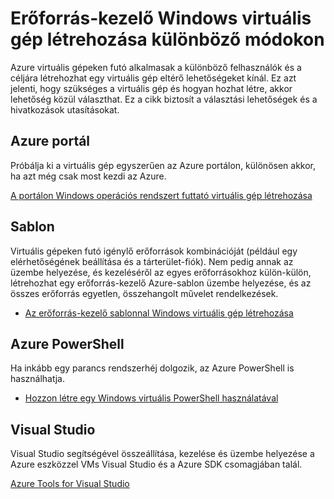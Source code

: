 <properties
    pageTitle="A Windows virtuális létrehozása különböző módokon |} Microsoft Azure"
    description="Erőforrás-kezelő Windows virtuális gép létrehozása különböző módokon listája."
    services="virtual-machines-windows"
    documentationCenter=""
    authors="cynthn"
    manager="timlt"
    editor=""
    tags="azure-resource-manager"/>

<tags
    ms.service="virtual-machines-windows"
    ms.devlang="na"
    ms.topic="article"
    ms.tgt_pltfrm="vm-windows"
    ms.workload="infrastructure-services"
    ms.date="09/27/2016"
    ms.author="cynthn"/>

# <a name="different-ways-to-create-a-windows-virtual-machine-with-resource-manager"></a>Erőforrás-kezelő Windows virtuális gép létrehozása különböző módokon

Azure virtuális gépeken futó alkalmasak a különböző felhasználók és a céljára létrehozhat egy virtuális gép eltérő lehetőségeket kínál. Ez azt jelenti, hogy szükséges a virtuális gép és hogyan hozhat létre, akkor lehetőség közül választhat. Ez a cikk biztosít a választási lehetőségek és a hivatkozások utasításokat.

## <a name="azure-portal"></a>Azure portál

Próbálja ki a virtuális gép egyszerűen az Azure portálon, különösen akkor, ha azt még csak most kezdi az Azure. 

[A portálon Windows operációs rendszert futtató virtuális gép létrehozása](virtual-machines-windows-hero-tutorial.md)

## <a name="template"></a>Sablon

Virtuális gépeken futó igénylő erőforrások kombinációját (például egy elérhetőségének beállítása és a tárterület-fiók). Nem pedig annak az üzembe helyezése, és kezeléséről az egyes erőforrásokhoz külön-külön, létrehozhat egy erőforrás-kezelő Azure-sablon üzembe helyezése, és az összes erőforrás egyetlen, összehangolt művelet rendelkezések.

- [Az erőforrás-kezelő sablonnal Windows virtuális gép létrehozása](virtual-machines-windows-ps-template.md)


## <a name="azure-powershell"></a>Azure PowerShell

Ha inkább egy parancs rendszerhéj dolgozik, az Azure PowerShell is használhatja.

- [Hozzon létre egy Windows virtuális PowerShell használatával](virtual-machines-windows-ps-create.md)


## <a name="visual-studio"></a>Visual Studio

Visual Studio segítségével összeállítása, kezelése és üzembe helyezése a Azure eszközzel VMs Visual Studio és a Azure SDK csomagjában talál.

[Azure Tools for Visual Studio](https://www.visualstudio.com/features/azure-tools-vs)

